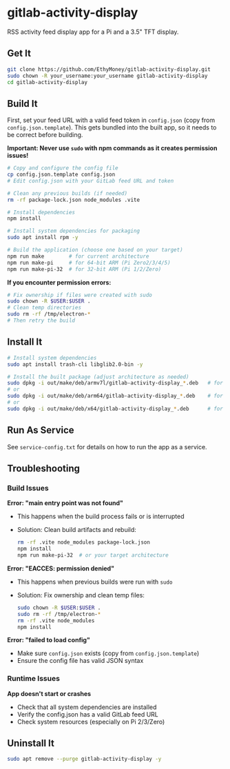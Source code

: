 # gitlab-activity-display

RSS activity feed display app for a Pi and a 3.5" TFT display.

## Get It

```bash
git clone https://github.com/EthyMoney/gitlab-activity-display.git
sudo chown -R your_username:your_username gitlab-activity-display
cd gitlab-activity-display
```

## Build It

First, set your feed URL with a valid feed token in `config.json` (copy from `config.json.template`). This gets bundled into the built app, so it needs to be correct before building.

**Important: Never use `sudo` with npm commands as it creates permission issues!**

```bash
# Copy and configure the config file
cp config.json.template config.json
# Edit config.json with your GitLab feed URL and token

# Clean any previous builds (if needed)
rm -rf package-lock.json node_modules .vite

# Install dependencies
npm install

# Install system dependencies for packaging
sudo apt install rpm -y

# Build the application (choose one based on your target)
npm run make        # for current architecture
npm run make-pi     # for 64-bit ARM (Pi Zero2/3/4/5)
npm run make-pi-32  # for 32-bit ARM (Pi 1/2/Zero)
```

**If you encounter permission errors:**

```bash
# Fix ownership if files were created with sudo
sudo chown -R $USER:$USER .
# Clean temp directories
sudo rm -rf /tmp/electron-*
# Then retry the build
```

## Install It

```bash
# Install system dependencies
sudo apt install trash-cli libglib2.0-bin -y

# Install the built package (adjust architecture as needed)
sudo dpkg -i out/make/deb/armv7l/gitlab-activity-display_*.deb   # for 32-bit ARM
# or
sudo dpkg -i out/make/deb/arm64/gitlab-activity-display_*.deb    # for 64-bit ARM
# or  
sudo dpkg -i out/make/deb/x64/gitlab-activity-display_*.deb      # for x64
```

## Run As Service

See `service-config.txt` for details on how to run the app as a service.

## Troubleshooting

### Build Issues

**Error: "main entry point was not found"**

- This happens when the build process fails or is interrupted
- Solution: Clean build artifacts and rebuild:

  ```bash
  rm -rf .vite node_modules package-lock.json
  npm install
  npm run make-pi-32  # or your target architecture
  ```

**Error: "EACCES: permission denied"**

- This happens when previous builds were run with `sudo`
- Solution: Fix ownership and clean temp files:

  ```bash
  sudo chown -R $USER:$USER .
  sudo rm -rf /tmp/electron-*
  rm -rf .vite node_modules
  npm install
  ```

**Error: "failed to load config"**

- Make sure `config.json` exists (copy from `config.json.template`)
- Ensure the config file has valid JSON syntax

### Runtime Issues

**App doesn't start or crashes**

- Check that all system dependencies are installed
- Verify the config.json has a valid GitLab feed URL
- Check system resources (especially on Pi 2/3/Zero)

## Uninstall It

```bash
sudo apt remove --purge gitlab-activity-display -y
```
